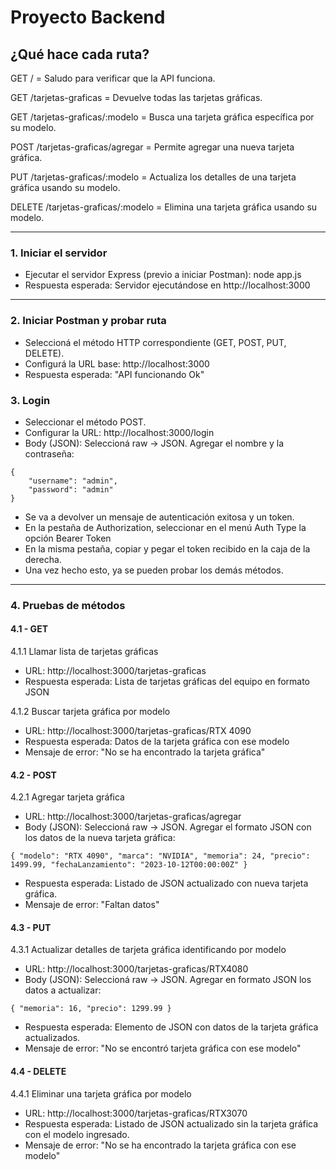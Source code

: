 # Proyecto Backend

## ¿Qué hace cada ruta?

GET / = Saludo para verificar que la API funciona.

GET /tarjetas-graficas = Devuelve todas las tarjetas gráficas.

GET /tarjetas-graficas/:modelo = Busca una tarjeta gráfica específica por su modelo.

POST /tarjetas-graficas/agregar = Permite agregar una nueva tarjeta gráfica.

PUT /tarjetas-graficas/:modelo = Actualiza los detalles de una tarjeta gráfica usando su modelo.

DELETE /tarjetas-graficas/:modelo = Elimina una tarjeta gráfica usando su modelo.

---

### 1. Iniciar el servidor

<ul>
<li>Ejecutar el servidor Express (previo a iniciar Postman): node app.js</li>
<li>Respuesta esperada: Servidor ejecutándose en http://localhost:3000</li>
</ul>

---

### 2. Iniciar Postman y probar ruta

<ul>
<li>Seleccioná el método HTTP correspondiente (GET, POST, PUT, DELETE).</li>
<li>Configurá la URL base: http://localhost:3000</li>
<li>Respuesta esperada: "API funcionando Ok"</li>
</ul>

### 3. Login

<ul>
<li>Seleccionar el método POST.</li>
<li>Configurar la URL: http://localhost:3000/login</li>
<li>Body (JSON): Seleccioná raw → JSON. Agregar el nombre y la contraseña:</li>
</ul>

```
{
	"username": "admin",
	"password": "admin"
}
```

<ul>
<li>Se va a devolver un mensaje de autenticación exitosa y un token.</li>
<li>En la pestaña de Authorization, seleccionar en el menú Auth Type la opción Bearer Token</li>
<li>En la misma pestaña, copiar y pegar el token recibido en la caja de la derecha.</li>
<li>Una vez hecho esto, ya se pueden probar los demás métodos.</li>
</ul>

---

### 4. Pruebas de métodos

#### **4.1 - GET**

4.1.1 Llamar lista de tarjetas gráficas

<ul>
<li>URL: http://localhost:3000/tarjetas-graficas</li>
<li>Respuesta esperada: Lista de tarjetas gráficas del equipo en formato JSON</li>
</ul>

4.1.2 Buscar tarjeta gráfica por modelo

<ul>
<li>URL: http://localhost:3000/tarjetas-graficas/RTX 4090</li>
<li>Respuesta esperada: Datos de la tarjeta gráfica con ese modelo</li>
<li>Mensaje de error: "No se ha encontrado la tarjeta gráfica"</li>
</ul>

#### **4.2 - POST**

4.2.1 Agregar tarjeta gráfica

<ul>
<li>URL: http://localhost:3000/tarjetas-graficas/agregar</li>
<li>Body (JSON): Seleccioná raw → JSON. Agregar el formato JSON con los datos de la nueva tarjeta gráfica:</li>
</ul>

```
{ "modelo": "RTX 4090", "marca": "NVIDIA", "memoria": 24, "precio": 1499.99, "fechaLanzamiento": "2023-10-12T00:00:00Z" }
```

<ul>
<li>Respuesta esperada: Listado de JSON actualizado con nueva tarjeta gráfica.</li>
<li>Mensaje de error: "Faltan datos"</li>
</ul>

#### **4.3 - PUT**

4.3.1 Actualizar detalles de tarjeta gráfica identificando por modelo

<ul>
<li>URL: http://localhost:3000/tarjetas-graficas/RTX4080</li>
<li>Body (JSON): Seleccioná raw → JSON. Agregar en formato JSON los datos a actualizar:</li>
</ul>

```
{ "memoria": 16, "precio": 1299.99 }
```

<ul>
<li>Respuesta esperada: Elemento de JSON con datos de la tarjeta gráfica actualizados.</li>
<li>Mensaje de error: "No se encontró tarjeta gráfica con ese modelo"</li>
</ul>

#### **4.4 - DELETE**

4.4.1 Eliminar una tarjeta gráfica por modelo

<ul>
<li>URL: http://localhost:3000/tarjetas-graficas/RTX3070</li>
<li>Respuesta esperada: Listado de JSON actualizado sin la tarjeta gráfica con el modelo ingresado.</li>
<li>Mensaje de error: "No se ha encontrado la tarjeta gráfica con ese modelo"</li>
</ul>
